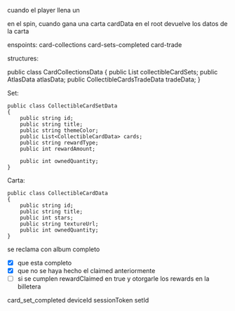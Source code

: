cuando el player llena un 


en el spin, cuando gana una carta cardData en el root devuelve los datos de la carta


enspoints:
  card-collections
  card-sets-completed
  card-trade

structures:

 public class CardCollectionsData
    {
        public List<CollectibleCardSetData> collectibleCardSets;
        public AtlasData atlasData;
        public CollectibleCardsTradeData tradeData;
    }


Set:

    public class CollectibleCardSetData
    {
        public string id;
        public string title;
        public string themeColor;
        public List<CollectibleCardData> cards;
        public string rewardType;
        public int rewardAmount;

        public int ownedQuantity;
    }


Carta:

    public class CollectibleCardData
    {
        public string id;
        public string title;
        public int stars;
        public string textureUrl;
        public int ownedQuantity;
    }



se reclama con album completo

- [x] que esta completo
- [x] que no se haya hecho el claimed anteriormente
- [ ] si se cumplen rewardClaimed en true y otorgarle los rewards en la billetera

card_set_completed deviceId sessionToken setId